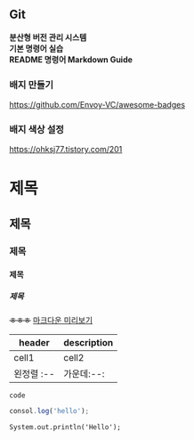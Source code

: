    ## Git

**분산형 버전 관리 시스템**  
**기본 명령어 실습**  
**README 명령어 Markdown Guide**  

### 배지 만들기
https://github.com/Envoy-VC/awesome-badges
### 배지 색상 설정
https://ohksj77.tistory.com/201
# 제목
## 제목
### 제목
#### 제목
##### 제목

<!-- strikethrough -->
~~ㅎㅎㅎ~~
[마크다운 미리보기](https://dillinger.io/)
<!-- Table -->
|header|description|
|--|--|
|cell1|cell2|
|왼정렬 :--|가운데:--:|

<!-- Code -->
`code`

```js
consol.log('hello');
```

```jav
System.out.println('Hello');
```


